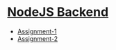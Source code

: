 # [NodeJS Backend](https://mdghulamansari.github.io/Node-JS-Backend)

- [Assignment-1](https://mdghulamansari.github.io/Node-JS-Backend/Assignment-1/index.html)
- [Assignment-2](https://mdghulamansari.github.io/Node-JS-Backend/Assignment-2/index.html)
